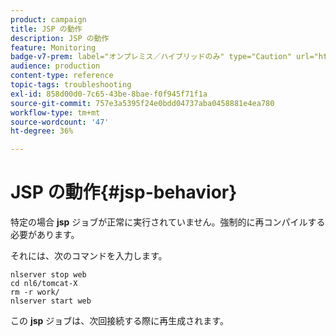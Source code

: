 ```yaml
---
product: campaign
title: JSP の動作
description: JSP の動作
feature: Monitoring
badge-v7-prem: label="オンプレミス／ハイブリッドのみ" type="Caution" url="https://experienceleague.adobe.com/docs/campaign-classic/using/installing-campaign-classic/architecture-and-hosting-models/hosting-models-lp/hosting-models.html?lang=ja" tooltip="オンプレミスデプロイメントとハイブリッドデプロイメントにのみ適用されます"
audience: production
content-type: reference
topic-tags: troubleshooting
exl-id: 858d00d0-7c65-43be-8bae-f0f945f71f1a
source-git-commit: 757e3a5395f24e0bdd04737aba0458881e4ea780
workflow-type: tm+mt
source-wordcount: '47'
ht-degree: 36%

---
```


# JSP の動作{#jsp-behavior}



特定の場合 **jsp** ジョブが正常に実行されていません。強制的に再コンパイルする必要があります。

それには、次のコマンドを入力します。

```
nlserver stop web
cd nl6/tomcat-X
rm -r work/
nlserver start web
```

この **jsp** ジョブは、次回接続する際に再生成されます。
